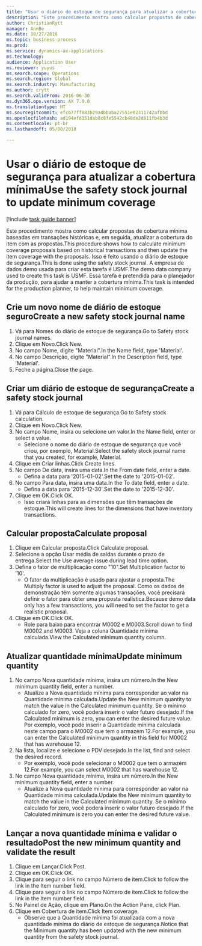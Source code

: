 ```yaml
--- 
title: "Usar o diário de estoque de segurança para atualizar a cobertura mínima"
description: "Este procedimento mostra como calcular propostas de cobertura mínima baseadas em transações históricas e, em seguida, atualizar a cobertura do item com as propostas."
author: ChristianRytt
manager: AnnBe
ms.date: 10/27/2016
ms.topic: business-process
ms.prod: 
ms.service: dynamics-ax-applications
ms.technology: 
audience: Application User
ms.reviewer: yuyus
ms.search.scope: Operations
ms.search.region: Global
ms.search.industry: Manufacturing
ms.author: crytt
ms.search.validFrom: 2016-06-30
ms.dyn365.ops.version: AX 7.0.0
ms.translationtype: HT
ms.sourcegitcommit: efcb77ff883b29a4bbaba27551e02311742afbbd
ms.openlocfilehash: ad194efd151dab8c8fe5542cb40de2d811fb4b3d
ms.contentlocale: pt-br
ms.lasthandoff: 05/08/2018

---
```

# <a name="use-the-safety-stock-journal-to-update-minimum-coverage"></a><span data-ttu-id="b736d-103">Usar o diário de estoque de segurança para atualizar a cobertura mínima</span><span class="sxs-lookup"><span data-stu-id="b736d-103">Use the safety stock journal to update minimum coverage</span></span>

[!include [task guide banner](../../includes/task-guide-banner.md)]

<span data-ttu-id="b736d-104">Este procedimento mostra como calcular propostas de cobertura mínima baseadas em transações históricas e, em seguida, atualizar a cobertura do item com as propostas.</span><span class="sxs-lookup"><span data-stu-id="b736d-104">This procedure shows how to calculate minimum coverage proposals based on historical transactions and then update the item coverage with the proposals.</span></span> <span data-ttu-id="b736d-105">Isso é feito usando o diário de estoque de segurança.</span><span class="sxs-lookup"><span data-stu-id="b736d-105">This is done using the safety stock journal.</span></span> <span data-ttu-id="b736d-106">A empresa de dados demo usada para criar esta tarefa é USMF.</span><span class="sxs-lookup"><span data-stu-id="b736d-106">The demo data company used to create this task is USMF.</span></span> <span data-ttu-id="b736d-107">Essa tarefa é pretendida para o planejador da produção, para ajudar a manter a cobertura mínima.</span><span class="sxs-lookup"><span data-stu-id="b736d-107">This task is intended for the production planner, to help maintain minimum coverage.</span></span>


## <a name="create-a-new-safety-stock-journal-name"></a><span data-ttu-id="b736d-108">Crie um novo nome de diário de estoque seguro</span><span class="sxs-lookup"><span data-stu-id="b736d-108">Create a new safety stock journal name</span></span>
1. <span data-ttu-id="b736d-109">Vá para Nomes do diário de estoque de segurança.</span><span class="sxs-lookup"><span data-stu-id="b736d-109">Go to Safety stock journal names.</span></span>
2. <span data-ttu-id="b736d-110">Clique em Novo.</span><span class="sxs-lookup"><span data-stu-id="b736d-110">Click New.</span></span>
3. <span data-ttu-id="b736d-111">No campo Nome, digite "Material".</span><span class="sxs-lookup"><span data-stu-id="b736d-111">In the Name field, type 'Material'.</span></span>
4. <span data-ttu-id="b736d-112">No campo Descrição, digite "Material".</span><span class="sxs-lookup"><span data-stu-id="b736d-112">In the Description field, type 'Material'.</span></span>
5. <span data-ttu-id="b736d-113">Feche a página.</span><span class="sxs-lookup"><span data-stu-id="b736d-113">Close the page.</span></span>

## <a name="create-a-safety-stock-journal"></a><span data-ttu-id="b736d-114">Criar um diário de estoque de segurança</span><span class="sxs-lookup"><span data-stu-id="b736d-114">Create a safety stock journal</span></span>
1. <span data-ttu-id="b736d-115">Vá para Cálculo de estoque de segurança.</span><span class="sxs-lookup"><span data-stu-id="b736d-115">Go to Safety stock calculation.</span></span>
2. <span data-ttu-id="b736d-116">Clique em Novo.</span><span class="sxs-lookup"><span data-stu-id="b736d-116">Click New.</span></span>
3. <span data-ttu-id="b736d-117">No campo Nome, insira ou selecione um valor.</span><span class="sxs-lookup"><span data-stu-id="b736d-117">In the Name field, enter or select a value.</span></span>
    * <span data-ttu-id="b736d-118">Selecione o nome do diário de estoque de segurança que você criou, por exemplo, Material.</span><span class="sxs-lookup"><span data-stu-id="b736d-118">Select the safety stock journal name that you created, for example, Material.</span></span>  
4. <span data-ttu-id="b736d-119">Clique em Criar linhas.</span><span class="sxs-lookup"><span data-stu-id="b736d-119">Click Create lines.</span></span>
5. <span data-ttu-id="b736d-120">No campo De data, insira uma data.</span><span class="sxs-lookup"><span data-stu-id="b736d-120">In the From date field, enter a date.</span></span>
    * <span data-ttu-id="b736d-121">Defina a data para '2015-01-02'.</span><span class="sxs-lookup"><span data-stu-id="b736d-121">Set the date to '2015-01-02'.</span></span>  
6. <span data-ttu-id="b736d-122">No campo Para data, insira uma data.</span><span class="sxs-lookup"><span data-stu-id="b736d-122">In the To date field, enter a date.</span></span>
    * <span data-ttu-id="b736d-123">Defina a data para '2015-12-30'.</span><span class="sxs-lookup"><span data-stu-id="b736d-123">Set the date to '2015-12-30'.</span></span>  
7. <span data-ttu-id="b736d-124">Clique em OK.</span><span class="sxs-lookup"><span data-stu-id="b736d-124">Click OK.</span></span>
    * <span data-ttu-id="b736d-125">Isso criará linhas para as dimensões que têm transações de estoque.</span><span class="sxs-lookup"><span data-stu-id="b736d-125">This will create lines for the dimensions that have inventory transactions.</span></span>  

## <a name="calculate-proposal"></a><span data-ttu-id="b736d-126">Calcular proposta</span><span class="sxs-lookup"><span data-stu-id="b736d-126">Calculate proposal</span></span>
1. <span data-ttu-id="b736d-127">Clique em Calcular proposta.</span><span class="sxs-lookup"><span data-stu-id="b736d-127">Click Calculate proposal.</span></span>
2. <span data-ttu-id="b736d-128">Selecione a opção Usar média de saídas durante o prazo de entrega.</span><span class="sxs-lookup"><span data-stu-id="b736d-128">Select the Use average issue during lead time option.</span></span>
3. <span data-ttu-id="b736d-129">Defina o fator de multiplicação como "10".</span><span class="sxs-lookup"><span data-stu-id="b736d-129">Set Multiplication factor to '10'.</span></span>
    * <span data-ttu-id="b736d-130">O fator da multiplicação é usado para ajustar a proposta.</span><span class="sxs-lookup"><span data-stu-id="b736d-130">The Multiply factor is used to adjust the proposal.</span></span> <span data-ttu-id="b736d-131">Como os dados de demonstração têm somente algumas transações, você precisará definir o fator para obter uma proposta realística.</span><span class="sxs-lookup"><span data-stu-id="b736d-131">Because demo data only has a few transactions, you will need to set the factor to get a realistic proposal.</span></span>  
4. <span data-ttu-id="b736d-132">Clique em OK.</span><span class="sxs-lookup"><span data-stu-id="b736d-132">Click OK.</span></span>
    * <span data-ttu-id="b736d-133">Role para baixo para encontrar M0002 e M0003.</span><span class="sxs-lookup"><span data-stu-id="b736d-133">Scroll down to find M0002 and M0003.</span></span> <span data-ttu-id="b736d-134">Veja a coluna Quantidade mínima calculada.</span><span class="sxs-lookup"><span data-stu-id="b736d-134">View the Calculated minimum quantity column.</span></span>   

## <a name="update-minimum-quantity"></a><span data-ttu-id="b736d-135">Atualizar quantidade mínima</span><span class="sxs-lookup"><span data-stu-id="b736d-135">Update minimum quantity</span></span>
1. <span data-ttu-id="b736d-136">No campo Nova quantidade mínima, insira um número.</span><span class="sxs-lookup"><span data-stu-id="b736d-136">In the New minimum quantity field, enter a number.</span></span>
    * <span data-ttu-id="b736d-137">Atualize a Nova quantidade mínima para corresponder ao valor na Quantidade mínima calculada.</span><span class="sxs-lookup"><span data-stu-id="b736d-137">Update the New minimum quantity to match the value in the Calculated minimum quantity.</span></span> <span data-ttu-id="b736d-138">Se o mínimo calculado for zero, você poderá inserir o valor futuro desejado.</span><span class="sxs-lookup"><span data-stu-id="b736d-138">If the Calculated minimum is zero,  you can enter the desired future value.</span></span> <span data-ttu-id="b736d-139">Por exemplo, você pode inserir a Quantidade mínima calculada neste campo para o M0002 que tem o armazém 12.</span><span class="sxs-lookup"><span data-stu-id="b736d-139">For example, you can enter the Calculated minimum quantity in this field for M0002 that has warehouse 12.</span></span>  
2. <span data-ttu-id="b736d-140">Na lista, localize e selecione o PDV desejado.</span><span class="sxs-lookup"><span data-stu-id="b736d-140">In the list, find and select the desired record.</span></span>
    * <span data-ttu-id="b736d-141">Por exemplo, você pode selecionar o M0002 que tem o armazém 12.</span><span class="sxs-lookup"><span data-stu-id="b736d-141">For example, you can select M0002 that has warehouse 12.</span></span>  
3. <span data-ttu-id="b736d-142">No campo Nova quantidade mínima, insira um número.</span><span class="sxs-lookup"><span data-stu-id="b736d-142">In the New minimum quantity field, enter a number.</span></span>
    * <span data-ttu-id="b736d-143">Atualize a Nova quantidade mínima para corresponder ao valor na Quantidade mínima calculada.</span><span class="sxs-lookup"><span data-stu-id="b736d-143">Update the New minimum quantity to match the value in the Calculated minimum quantity.</span></span> <span data-ttu-id="b736d-144">Se o mínimo calculado for zero, você poderá inserir o valor futuro desejado.</span><span class="sxs-lookup"><span data-stu-id="b736d-144">If the Calculated minimum is zero you can enter the desired future value.</span></span>  

## <a name="post-the-new-minimum-quantity-and-validate-the-result"></a><span data-ttu-id="b736d-145">Lançar a nova quantidade mínima e validar o resultado</span><span class="sxs-lookup"><span data-stu-id="b736d-145">Post the new minimum quantity and validate the result</span></span>
1. <span data-ttu-id="b736d-146">Clique em Lançar.</span><span class="sxs-lookup"><span data-stu-id="b736d-146">Click Post.</span></span>
2. <span data-ttu-id="b736d-147">Clique em OK.</span><span class="sxs-lookup"><span data-stu-id="b736d-147">Click OK.</span></span>
3. <span data-ttu-id="b736d-148">Clique para seguir o link no campo Número de item.</span><span class="sxs-lookup"><span data-stu-id="b736d-148">Click to follow the link in the Item number field.</span></span>
4. <span data-ttu-id="b736d-149">Clique para seguir o link no campo Número de item.</span><span class="sxs-lookup"><span data-stu-id="b736d-149">Click to follow the link in the Item number field.</span></span>
5. <span data-ttu-id="b736d-150">No Painel de Ação, clique em Plano.</span><span class="sxs-lookup"><span data-stu-id="b736d-150">On the Action Pane, click Plan.</span></span>
6. <span data-ttu-id="b736d-151">Clique em Cobertura de item.</span><span class="sxs-lookup"><span data-stu-id="b736d-151">Click Item coverage.</span></span>
    * <span data-ttu-id="b736d-152">Observe que a Quantidade mínima foi atualizada com a nova quantidade mínima do diário de estoque de segurança.</span><span class="sxs-lookup"><span data-stu-id="b736d-152">Notice that the Minimum quantity has been updated with the new minimum quantity from the safety stock journal.</span></span>  


